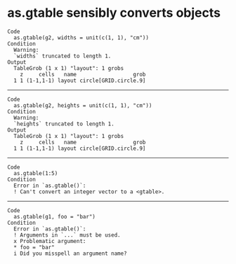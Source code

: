 # as.gtable sensibly converts objects

    Code
      as.gtable(g2, widths = unit(c(1, 1), "cm"))
    Condition
      Warning:
      `widths` truncated to length 1.
    Output
      TableGrob (1 x 1) "layout": 1 grobs
        z     cells   name                  grob
      1 1 (1-1,1-1) layout circle[GRID.circle.9]

---

    Code
      as.gtable(g2, heights = unit(c(1, 1), "cm"))
    Condition
      Warning:
      `heights` truncated to length 1.
    Output
      TableGrob (1 x 1) "layout": 1 grobs
        z     cells   name                  grob
      1 1 (1-1,1-1) layout circle[GRID.circle.9]

---

    Code
      as.gtable(1:5)
    Condition
      Error in `as.gtable()`:
      ! Can't convert an integer vector to a <gtable>.

---

    Code
      as.gtable(g1, foo = "bar")
    Condition
      Error in `as.gtable()`:
      ! Arguments in `...` must be used.
      x Problematic argument:
      * foo = "bar"
      i Did you misspell an argument name?

